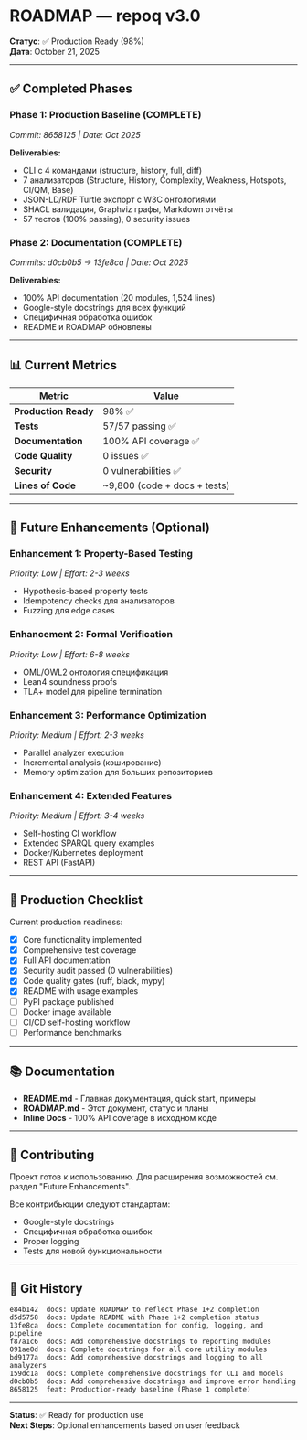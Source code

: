 # ROADMAP — repoq v3.0

**Статус**: ✅ Production Ready (98%)  
**Дата**: October 21, 2025  

---

## ✅ Completed Phases

### Phase 1: Production Baseline (COMPLETE)
*Commit: 8658125 | Date: Oct 2025*

**Deliverables:**
- CLI с 4 командами (structure, history, full, diff)
- 7 анализаторов (Structure, History, Complexity, Weakness, Hotspots, CI/QM, Base)
- JSON-LD/RDF Turtle экспорт с W3C онтологиями
- SHACL валидация, Graphviz графы, Markdown отчёты
- 57 тестов (100% passing), 0 security issues

### Phase 2: Documentation (COMPLETE)
*Commits: d0cb0b5 → 13fe8ca | Date: Oct 2025*

**Deliverables:**
- 100% API documentation (20 modules, 1,524 lines)
- Google-style docstrings для всех функций
- Специфичная обработка ошибок
- README и ROADMAP обновлены

---

## 📊 Current Metrics

| Metric | Value |
|--------|-------|
| **Production Ready** | 98% ✅ |
| **Tests** | 57/57 passing ✅ |
| **Documentation** | 100% API coverage ✅ |
| **Code Quality** | 0 issues ✅ |
| **Security** | 0 vulnerabilities ✅ |
| **Lines of Code** | ~9,800 (code + docs + tests) |

---

## 🚀 Future Enhancements (Optional)

### Enhancement 1: Property-Based Testing
*Priority: Low | Effort: 2-3 weeks*

- Hypothesis-based property tests
- Idempotency checks для анализаторов
- Fuzzing для edge cases

### Enhancement 2: Formal Verification
*Priority: Low | Effort: 6-8 weeks*

- OML/OWL2 онтология спецификация
- Lean4 soundness proofs
- TLA+ model для pipeline termination

### Enhancement 3: Performance Optimization
*Priority: Medium | Effort: 2-3 weeks*

- Parallel analyzer execution
- Incremental analysis (кэширование)
- Memory optimization для больших репозиториев

### Enhancement 4: Extended Features
*Priority: Medium | Effort: 3-4 weeks*

- Self-hosting CI workflow
- Extended SPARQL query examples
- Docker/Kubernetes deployment
- REST API (FastAPI)

---

## 🎯 Production Checklist

Current production readiness:

- [x] Core functionality implemented
- [x] Comprehensive test coverage
- [x] Full API documentation
- [x] Security audit passed (0 vulnerabilities)
- [x] Code quality gates (ruff, black, mypy)
- [x] README with usage examples
- [ ] PyPI package published
- [ ] Docker image available
- [ ] CI/CD self-hosting workflow
- [ ] Performance benchmarks

---

## 📚 Documentation

- **README.md** - Главная документация, quick start, примеры
- **ROADMAP.md** - Этот документ, статус и планы
- **Inline Docs** - 100% API coverage в исходном коде

---

## 🤝 Contributing

Проект готов к использованию. Для расширения возможностей см. раздел "Future Enhancements".

Все контрибьюции следуют стандартам:
- Google-style docstrings
- Специфичная обработка ошибок
- Proper logging
- Tests для новой функциональности

---

## 📜 Git History

```
e84b142  docs: Update ROADMAP to reflect Phase 1+2 completion
d5d5758  docs: Update README with Phase 1+2 completion status
13fe8ca  docs: Complete documentation for config, logging, and pipeline
f87a1c6  docs: Add comprehensive docstrings to reporting modules
091ae0d  docs: Complete docstrings for all core utility modules
bd9177a  docs: Add comprehensive docstrings and logging to all analyzers
159dc1a  docs: Complete comprehensive docstrings for CLI and models
d0cb0b5  docs: Add comprehensive docstrings and improve error handling
8658125  feat: Production-ready baseline (Phase 1 complete)
```

---

**Status**: ✅ Ready for production use  
**Next Steps**: Optional enhancements based on user feedback
